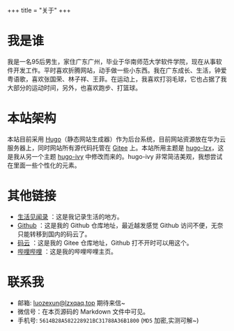 +++
title = "关于"
+++

# 我是谁
我是一名95后男生，家住广东广州，毕业于华南师范大学软件学院，现在从事软件开发工作。平时喜欢折腾网站，动手做一些小东西。我在广东成长、生活，钟爱粤语歌，喜欢张国荣、林子祥、王菲。在运动上，我喜欢打羽毛球，它也占据了我大部分的运动时间，另外，也喜欢跑步、打篮球。

# 本站架构
本站目前采用 [Hugo](https://gohugo.io/)（静态网站生成器）作为后台系统，目前网站资源放在华为云服务器上，同时网站所有源代码托管在 [Gitee](https://gitee.com/lzxqaq/blog_source) 上。本站所用主题是 [hugo-lzx](https://github.com/lzxqaq/hugo-lzx)，这是我从另一个主题 [hugo-ivy](https://github.com/yihui/hugo-ivyv) 中修改而来的。hugo-ivy 非常简洁美观，我想尝试在里面一些个性化的元素。

# 其他链接
* [生活见闻录](http://lzxqaq.com) ：这是我记录生活的地方。
* [Github](https://github.com/lzxqaq) ：这是我的 Github 仓库地址，最近越发感觉 Github 访问不便，无奈只能转移到国内的码云了。
* [码云](https://gitee.com/lzxqaq) ：这是我的 Gitee 仓库地址，Github 打不开时可以用这个。
* [哔哩哔哩](https://space.bilibili.com/404289432) ：这是我的哔哩哔哩主页。


# 联系我
[//]: # (微信号： BaiGei-Wan，本人不常用微信，不一定能及时回复消息。)
* 邮箱: [luozexun@lzxqaq.top](mailto:luozexun@lzxqaq.top)  期待来信~
* 微信号：在本页源码的 Markdown 文件中可见。
* 手机号: `5614B28A582228921BC31788A36B1800` (`MD5` 加密,实测可解~)
